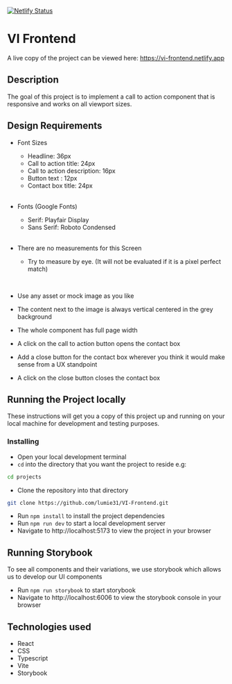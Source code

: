 [![Netlify Status](https://api.netlify.com/api/v1/badges/9d5a689f-f556-4b5b-838f-1659a140e3cd/deploy-status)](https://app.netlify.com/sites/vi-frontend/deploys)

# VI Frontend

A live copy of the project can be viewed here: https://vi-frontend.netlify.app

## Description

The goal of this project is to implement a call to action component that is responsive and works on all viewport sizes.

## Design Requirements

- Font Sizes

  - Headline: 36px
  - Call to action title: 24px
  - Call to action description: 16px
  - Button text : 12px
  - Contact box title: 24px

  <br>

- Fonts (Google Fonts)

  - Serif: Playfair Display
  - Sans Serif: Roboto Condensed

  <br>

- There are no measurements for this Screen

  - Try to measure by eye. (It will not be evaluated if it is a pixel perfect match)

<br>

- Use any asset or mock image as you like

- The content next to the image is always vertical centered in the grey background

- The whole component has full page width

- A click on the call to action button opens the contact box

- Add a close button for the contact box wherever you think it would make sense from a UX standpoint

- A click on the close button closes the contact box

## Running the Project locally

These instructions will get you a copy of this project up and running on your local machine for development and testing purposes.

### Installing

- Open your local development terminal
- `cd` into the directory that you want the project to reside e.g:

```bash
cd projects
```

- Clone the repository into that directory

```bash
git clone https://github.com/lumie31/VI-Frontend.git
```

- Run `npm install` to install the project dependencies
- Run `npm run dev` to start a local development server
- Navigate to http://localhost:5173 to view the project in your browser

## Running Storybook

To see all components and their variations, we use storybook which allows us to develop our UI components

- Run `npm run storybook` to start storybook
- Navigate to http://localhost:6006 to view the storybook console in your browser

## Technologies used

- React
- CSS
- Typescript
- Vite
- Storybook
